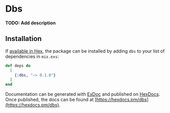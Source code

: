 # Dbs

**TODO: Add description**

## Installation

If [available in Hex](https://hex.pm/docs/publish), the package can be installed
by adding `dbs` to your list of dependencies in `mix.exs`:

```elixir
def deps do
  [
    {:dbs, "~> 0.1.0"}
  ]
end
```

Documentation can be generated with [ExDoc](https://github.com/elixir-lang/ex_doc)
and published on [HexDocs](https://hexdocs.pm). Once published, the docs can
be found at [https://hexdocs.pm/dbs](https://hexdocs.pm/dbs).

